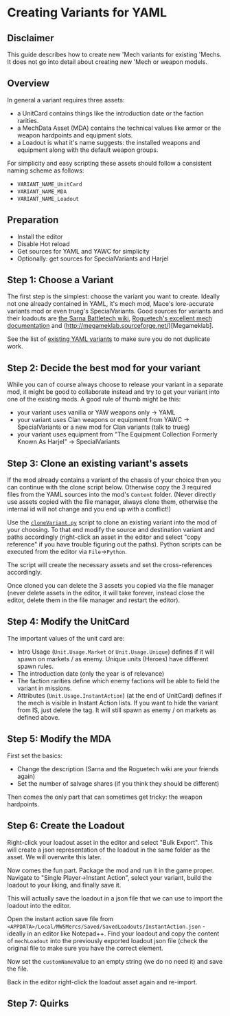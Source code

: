 # Creating Variants for YAML

## Disclaimer

This guide describes how to create new 'Mech variants for existing 'Mechs. It does not go into detail about creating new 'Mech or weapon models.

## Overview

In general a variant requires three assets:

* a UnitCard contains things like the introduction date or the faction rarities.
* a MechData Asset (MDA) contains the technical values like armor or the weapon hardpoints and equipment slots.
* a Loadout is what it's name suggests: the installed weapons and equipment along with the default weapon groups.

For simplicity and easy scripting these assets should follow a consistent naming scheme as follows:

* `VARIANT_NAME_UnitCard`
* `VARIANT_NAME_MDA`
* `VARIANT_NAME_Loadout`

## Preparation

* Install the editor
* Disable Hot reload
* Get sources for YAML and YAWC for simplicity
* Optionally: get sources for SpecialVariants and Harjel

## Step 1: Choose a Variant

The first step is the simplest: choose the variant you want to create. Ideally not one already contained in YAML, it's mech mod, Mace's lore-accurate variants mod or even trueg's SpecialVariants. Good sources for variants and their loadouts are [the Sarna Battletech wiki](https://www.sarna.net/wiki/Main_Page), [Roguetech's excellent mech documentation](https://roguetech.fandom.com/wiki/Mechs) and (http://megameklab.sourceforge.net/)[Megameklab].

See the list of [existing YAML variants](yaml-variants.md) to make sure you do not duplicate work.

## Step 2: Decide the best mod for your variant

While you can of course always choose to release your variant in a separate mod, it might be good to collaborate instead and try to get your variant into one of the existing mods. A good rule of thumb might be this:

* your variant uses vanilla or YAW weapons only -> YAML
* your variant uses Clan weapons or equipment from YAWC -> SpecialVariants or a new mod for Clan variants (talk to trueg)
* your variant uses equipment from "The Equipment Collection Formerly Known As Harjel" -> SpecialVariants

## Step 3: Clone an existing variant's assets

If the mod already contains a variant of the chassis of your choice then you can continue with the clone script below. Otherwise copy the 3 required files from the YAML sources into the mod's `Content` folder. (Never directly use assets copied with the file manager, always clone them, otherwise the internal id will not change and you end up with a conflict!)

Use the [`cloneVariant.py`](cloneVariant.py) script to clone an existing variant into the mod of your choosing. To that end modify the source and destination variant and paths accordingly (right-click an asset in the editor and select "copy reference" if you have trouble figuring out the paths). Python scripts can be executed from the editor via `File`->`Python`.

The script will create the necessary assets and set the cross-references accordingly.

Once cloned you can delete the 3 assets you copied via the file manager (never delete assets in the editor, it will take forever, instead close the editor, delete them in the file manager and restart the editor).

## Step 4: Modify the UnitCard

The important values of the unit card are:

* Intro Usage (`Unit.Usage.Market` or `Unit.Usage.Unique`) defines if it will spawn on markets / as enemy. Unique units (Heroes) have different spawn rules.
* The introduction date (only the year is of relevance)
* The faction rarities define which enemy factions will be able to field the variant in missions.
* Attributes (`Unit.Usage.InstantAction`) (at the end of UnitCard) defines if the mech is visible in Instant Action lists. If you want to hide the variant from IS, just delete the tag. It will still spawn as enemy / on markets as defined above.

## Step 5: Modify the MDA

First set the basics:

* Change the description (Sarna and the Roguetech wiki are your friends again)
* Set the number of salvage shares (if you think they should be different)

Then comes the only part that can sometimes get tricky: the weapon hardpoints.

## Step 6: Create the Loadout

Right-click your loadout asset in the editor and select "Bulk Export". This will create a json representation of the loadout in the same folder as the asset. We will overwrite this later.

Now comes the fun part. Package the mod and run it in the game proper. Navigate to "Single Player->Instant Action", select your variant, build the loadout to your liking, and finally save it.

This will actually save the loadout in a json file that we can use to import the loadout into the editor.

Open the instant action save file from `<APPDATA>/Local/MW5Mercs/Saved/SavedLoadouts/InstantAction.json` - ideally in an editor like Notepad++. Find your loadout and copy the content of `mechLoadout` into the previously exported loadout json file (check the original file to make sure you have the correct element.

Now set the `customName`value to an empty string (we do no need it) and save the file.

Back in the editor right-click the loadout asset again and re-import.

## Step 7: Quirks